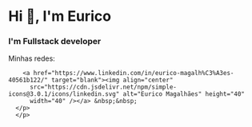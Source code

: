 <h1 align="rigth">Hi 👋, I'm Eurico</h1>
<h3 align="rigth">I'm Fullstack developer</h3>
  <p> Minhas redes:
      <p align="left">
        
        <a href="https://www.linkedin.com/in/eurico-magalh%C3%A3es-40561b122/" target="blank"><img align="center"
          src="https://cdn.jsdelivr.net/npm/simple-icons@3.0.1/icons/linkedin.svg" alt="Eurico Magalhães" height="40"
          width="40" /></a> &nbsp;&nbsp;
      </p>
      </p>


       
